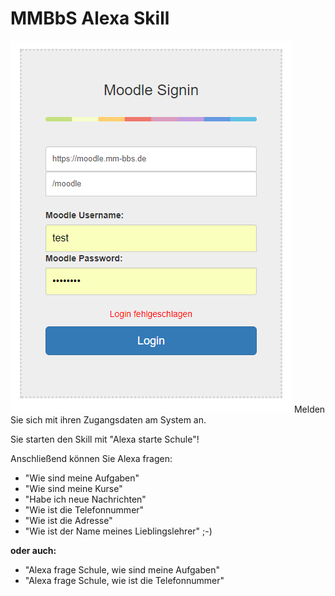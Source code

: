 # MMBbS Alexa Skill
<img src="login.PNG">
Melden Sie sich mit ihren Zugangsdaten am System an.

Sie starten den Skill mit "Alexa starte Schule"!

Anschließend können Sie Alexa fragen:
- "Wie sind meine Aufgaben"
- "Wie sind meine Kurse"
- "Habe ich neue Nachrichten"
- "Wie ist die Telefonnummer"
- "Wie ist die Adresse"
- "Wie ist der Name meines Lieblingslehrer" ;-)

**oder auch:**
- "Alexa frage Schule, wie sind meine Aufgaben"
- "Alexa frage Schule, wie ist die Telefonnummer"

